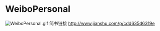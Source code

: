 # WeiboPersonal
![WeiboPersonal.gif](https://github.com/hornet1990/WeiboPersonal/raw/master/WeiboPersonal.gif)
简书链接 http://www.jianshu.com/p/cdd635d6319e